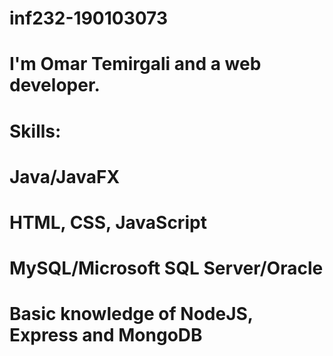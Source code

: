# inf232-190103073
# I'm Omar Temirgali and a web developer.
# Skills:
# Java/JavaFX
# HTML, CSS, JavaScript
# MySQL/Microsoft SQL Server/Oracle
# Basic knowledge of NodeJS, Express and MongoDB
